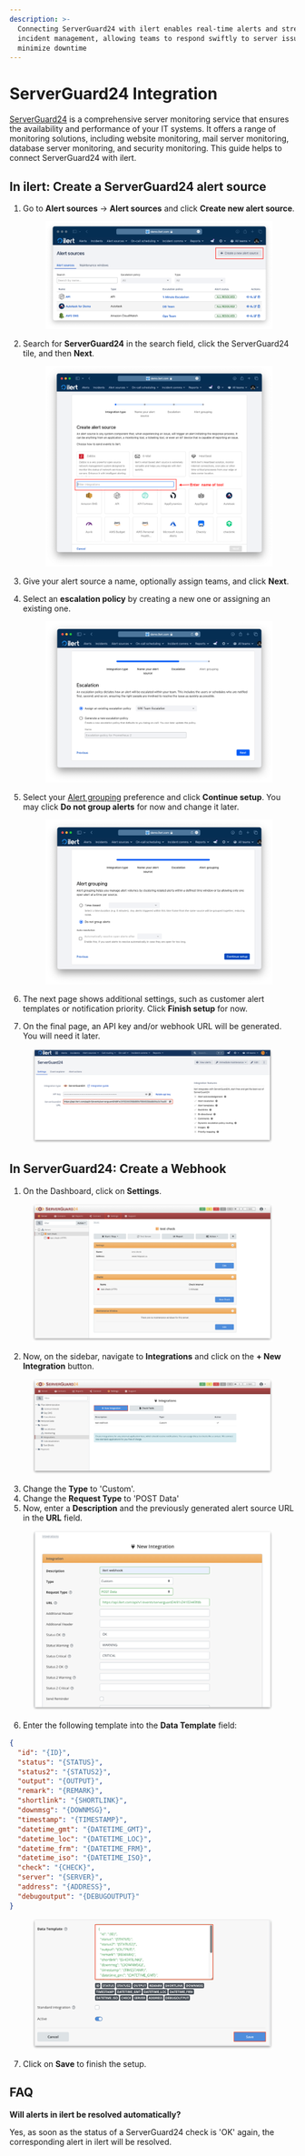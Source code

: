 ```yaml
---
description: >-
  Connecting ServerGuard24 with ilert enables real-time alerts and streamlined
  incident management, allowing teams to respond swiftly to server issues and
  minimize downtime
---
```


# ServerGuard24 Integration

[ServerGuard24](https://www.serverguard24.com/index.html) is a comprehensive server monitoring service that ensures the availability and performance of your IT systems. It offers a range of monitoring solutions, including website monitoring, mail server monitoring, database server monitoring, and security monitoring. This guide helps to connect ServerGuard24 with ilert.

## In ilert: Create a ServerGuard24 alert source <a href="#create-alarm-source" id="create-alarm-source"></a>

1.  Go to **Alert sources** -> **Alert sources** and click **Create new alert source**.

    <figure><img src="../../.gitbook/assets/Screenshot 2023-08-28 at 10.21.10.png" alt=""><figcaption></figcaption></figure>
2.  Search for **ServerGuard24** in the search field, click the ServerGuard24 tile, and then **Next**.&#x20;

    <figure><img src="../../.gitbook/assets/Screenshot 2023-08-28 at 10.24.23.png" alt=""><figcaption></figcaption></figure>
3. Give your alert source a name, optionally assign teams, and click **Next**.
4.  Select an **escalation policy** by creating a new one or assigning an existing one.

    <figure><img src="../../.gitbook/assets/Screenshot 2023-08-28 at 11.37.47.png" alt=""><figcaption></figcaption></figure>
5.  Select your [Alert grouping](../../alerting/alert-sources.md#alert-grouping) preference and click **Continue setup**. You may click **Do not group alerts** for now and change it later.&#x20;

    <figure><img src="../../.gitbook/assets/Screenshot 2023-08-28 at 11.38.24.png" alt=""><figcaption></figcaption></figure>
6. The next page shows additional settings, such as customer alert templates or notification priority. Click **Finish setup** for now.
7. On the final page, an API key and/or webhook URL will be generated. You will need it later.

<figure><img src="../../.gitbook/assets/il-1 (11).png" alt="" width="563"><figcaption></figcaption></figure>

## In ServerGuard24: Create a Webhook

1. On the Dashboard, click on **Settings**.

<figure><img src="../../.gitbook/assets/1 (38).png" alt=""><figcaption></figcaption></figure>

2. Now, on the sidebar, navigate to **Integrations** and click on the **+ New Integration** button.

<figure><img src="../../.gitbook/assets/2 (34).png" alt=""><figcaption></figcaption></figure>

3. Change the **Type** to 'Custom'.
4. Change the **Request Type** to 'POST Data'
5. Now, enter a **Description** and the previously generated alert source URL in the **URL** field.

<figure><img src="../../.gitbook/assets/3 (31).png" alt=""><figcaption></figcaption></figure>

6. Enter the following template into the **Data Template** field:

```json
{
  "id": "{ID}",
  "status": "{STATUS}",
  "status2": "{STATUS2}",
  "output": "{OUTPUT}",
  "remark": "{REMARK}",
  "shortlink": "{SHORTLINK}",
  "downmsg": "{DOWNMSG}",
  "timestamp": "{TIMESTAMP}",
  "datetime_gmt": "{DATETIME_GMT}",
  "datetime_loc": "{DATETIME_LOC}",
  "datetime_frm": "{DATETIME_FRM}",
  "datetime_iso": "{DATETIME_ISO}",
  "check": "{CHECK}",
  "server": "{SERVER}",
  "address": "{ADDRESS}",
  "debugoutput": "{DEBUGOUTPUT}"
}
```

<figure><img src="../../.gitbook/assets/4 (25).png" alt=""><figcaption></figcaption></figure>

7. Click on **Save** to finish the setup.

## FAQ <a href="#faq" id="faq"></a>

**Will alerts in ilert be resolved automatically?**

Yes, as soon as the status of a ServerGuard24 check is 'OK' again, the corresponding alert in ilert will be resolved.
